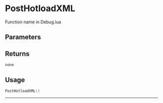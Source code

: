 # PostHotloadXML
Function name in Debug.lua
## Parameters

## Returns
`none`
## Usage
```lua
PostHotloadXML()
```
---
